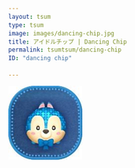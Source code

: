 ```yaml
---
layout: tsum
type: tsum
image: images/dancing-chip.jpg
title: アイドルチップ | Dancing Chip
permalink: tsumtsum/dancing-chip
ID: "dancing chip"

---
```

<img class="ui image" src="../images/dancing-chip.jpg">
